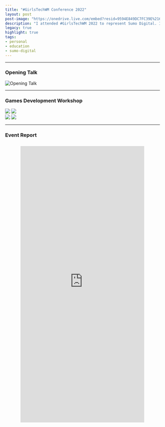 ```yaml
---
title: "#GirlsTechWM Conference 2022"
layout: post
post-image: "https://onedrive.live.com/embed?resid=9594E849DC7FC39E%2161234&authkey=%21AK1idUav8Uh3KfM&width=1920&height=1634"
description: "I attended #GirlsTechWM 2022 to represent Sumo Digital. I helped run a game dev workshop with 2 colleagues, and did a talk for ~160 secondary school-aged students about how they can use their current school subjects to help them start up a portfolio for the Tech Industry."
legacy: true
highlight: true
tags:
- personal
- education
- sumo-digital
---
```


---

### Opening Talk

![Opening Talk](https://onedrive.live.com/embed?resid=9594E849DC7FC39E%2161228&authkey=%21ANERnuDu0npxD1Y&width=4500&height=3000)

---

### Games Development Workshop

<div class="row">
  <div class="column">
    <img src="https://am3pap005files.storage.live.com/y4mwncs31zsaB7PNFD4xbjytr-93j7CJs4H8tr0qqUteq0qmQq0GvOobLJa95_VkRQvKai154xUIa8hTT9Z7J53uGeY786pkqk4RylKhBhbv-f0t1yyQdliuDZ0iXwxIXzogMPdBnos6N-bdgH6eTWFrOtb9EJTsAe5TIovrC82JBuvjJPZLb8oDgj00hv5ISkl?width=660&height=440&cropmode=none">
    <img src="https://am3pap005files.storage.live.com/y4mfzDwSZ-z6PXQUzuR0BUBuNPbw03ggEgCQzkAT3jwI7u6fjEf5PHJGXm1a9-zkUMSDcWPx-WXc9xKC6xhh-59aOjH_YDWNBOb92hvFWQ5mwYKbxZ8bBemIn4Ou1mBNHL7Pa4IjQ13WN6qn9URt-u9zSmoZtO7fdV8jncdlcOgajM7SX1EFVL0xuDSgNzopL9z?width=660&height=440&cropmode=none">
  </div>
  <div class="column">
    <img src="https://am3pap005files.storage.live.com/y4mFEFDXtHazC2A3aNRQFoW-LBn0ChgfCk6UhpvMKoA-VklJNHQL90eRRfJPu6PwYRgXb_QzNEtNriv3Usa-0cewFYXrdUdjVxcUeqksKbqZjDHC_NVva6tB_yQ0unWKC1hbc9MG2cGSfr1aB5p-Lsgk9eQWQlsBY9ulDxKvfj2VF8kUBiQwTwAm5sctsu95MoD?width=660&height=440&cropmode=none">
    <img src="https://am3pap005files.storage.live.com/y4m_O-VcWprIsTIv33XqNeIy14JBHz3G7fxgMvWqRr_wKUskCaJXrNMA_Jo-ILqs7-LSfZI5U6ZhB-peC1XRyqf8Kyq6AazIngt0lRMerBZxN27F8WqBRwAHTlESUOVP2I2JxeD0aD60FtkyokuiCXie_PjUKDyhay4NBmTspYK9kux1AIpFY29O30U1vsT8Au8?width=660&height=440&cropmode=none">
  </div>
</div>

---

### Event Report

<div style="text-align: center; padding-top: 10px">
    <iframe src="https://onedrive.live.com/embed?resid=9594E849DC7FC39E%2161230&authkey=!ACESgr3jpWLe6Lk&em=2" width="80%" height="900" frameborder="0" scrolling="no"></iframe>
</div>